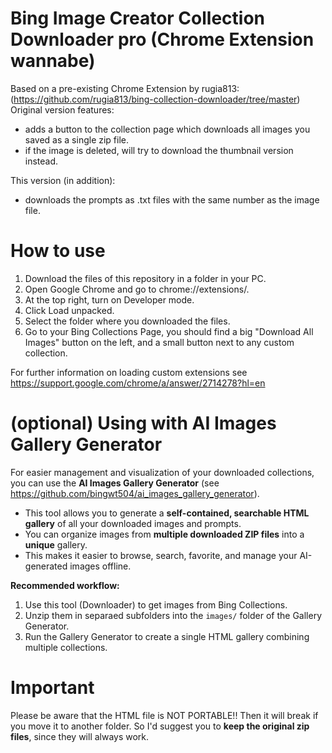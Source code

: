 # Bing Image Creator Collection Downloader pro (Chrome Extension wannabe)
Based on a pre-existing Chrome Extension by rugia813:
(https://github.com/rugia813/bing-collection-downloader/tree/master)
Original version features:
 - adds a button to the collection page which downloads all images you saved as a single zip file.
 - if the image is deleted, will try to download the thumbnail version instead.

This version (in addition):
 - downloads the prompts as .txt files with the same number as the image file.

# How to use
1) Download the files of this repository in a folder in your PC.
2) Open Google Chrome and go to chrome://extensions/.
3) At the top right, turn on Developer mode.
4) Click Load unpacked.
5) Select the folder where you downloaded the files.
6) Go to your Bing Collections Page, you should find a big "Download All Images" button on the left, and a small button next to any custom collection.

For further information on loading custom extensions see https://support.google.com/chrome/a/answer/2714278?hl=en

# (optional) Using with AI Images Gallery Generator

For easier management and visualization of your downloaded collections, you can use the **AI Images Gallery Generator** (see https://github.com/bingwt504/ai_images_gallery_generator).  

- This tool allows you to generate a **self-contained, searchable HTML gallery** of all your downloaded images and prompts.  
- You can organize images from **multiple downloaded ZIP files** into a **unique** gallery.  
- This makes it easier to browse, search, favorite, and manage your AI-generated images offline.  

**Recommended workflow:**  
1. Use this tool (Downloader) to get images from Bing Collections.  
2. Unzip them in separaed subfolders into the `images/` folder of the Gallery Generator.  
3. Run the Gallery Generator to create a single HTML gallery combining multiple collections.  

# Important
Please be aware that the HTML file is NOT PORTABLE!! Then it will break if you move it to another folder. So I'd suggest you to **keep the original zip files**, since they will always work.
